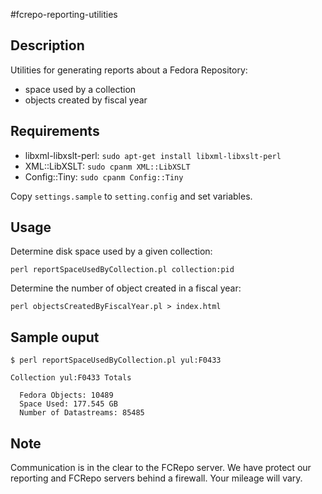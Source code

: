 #fcrepo-reporting-utilities

## Description

Utilities for generating reports about a Fedora Repository:

- space used by a collection
- objects created by fiscal year

## Requirements

* libxml-libxslt-perl: `sudo apt-get install libxml-libxslt-perl`
* XML::LibXSLT: `sudo cpanm XML::LibXSLT`
* Config::Tiny: `sudo cpanm Config::Tiny`

Copy `settings.sample` to `setting.config` and set variables.

## Usage

Determine disk space used by a given collection:

`perl reportSpaceUsedByCollection.pl collection:pid`

Determine the number of object created in a fiscal year:

`perl objectsCreatedByFiscalYear.pl > index.html`

## Sample ouput

```
$ perl reportSpaceUsedByCollection.pl yul:F0433

Collection yul:F0433 Totals

  Fedora Objects: 10489
  Space Used: 177.545 GB
  Number of Datastreams: 85485
```

## Note

Communication is in the clear to the FCRepo server. We have protect our reporting and FCRepo servers behind a firewall. Your mileage will vary.
